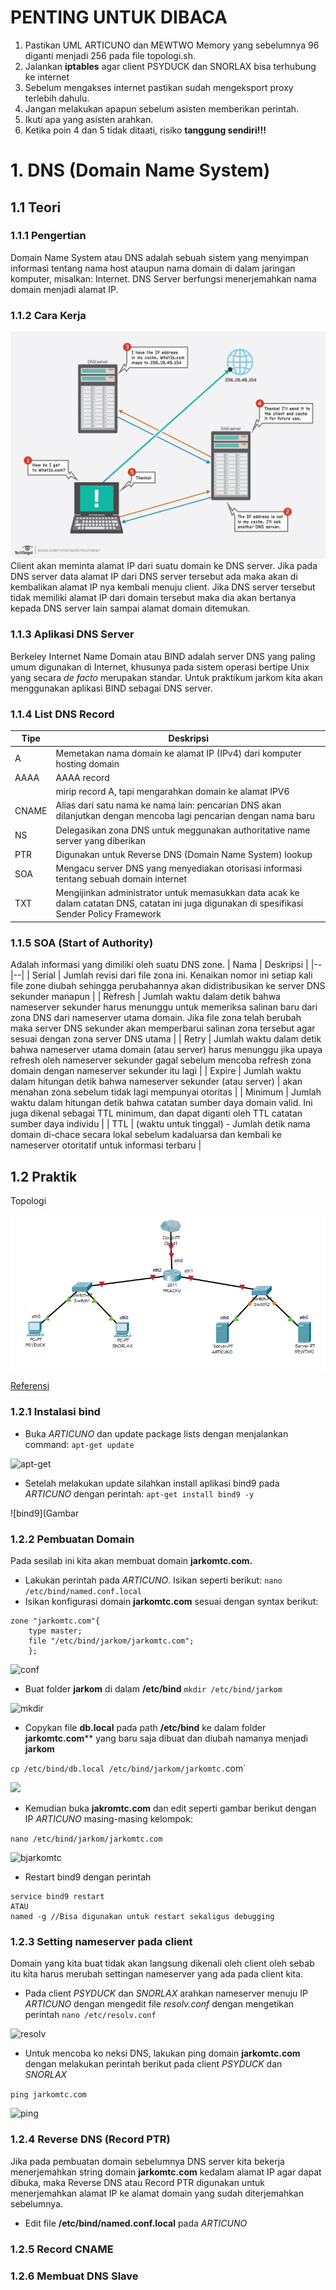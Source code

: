 # PENTING UNTUK DIBACA
1. Pastikan UML ARTICUNO dan MEWTWO Memory yang sebelumnya 96 diganti menjadi 256 pada file topologi.sh.
2. Jalankan **iptables** agar client PSYDUCK dan SNORLAX bisa terhubung ke internet
3. Sebelum mengakses internet pastikan sudah mengeksport proxy terlebih dahulu.
4. Jangan melakukan apapun sebelum asisten memberikan perintah.
5. Ikuti apa yang asisten arahkan.
6. Ketika poin 4 dan 5 tidak ditaati, risiko **tanggung sendiri!!!**

# 1. DNS (Domain Name System)
## 1.1 Teori
### 1.1.1 Pengertian
Domain Name System atau DNS adalah sebuah sistem yang menyimpan informasi tentang nama host ataupun nama domain di dalam jaringan komputer, misalkan: Internet. DNS Server berfungsi menerjemahkan nama domain menjadi alamat IP.
### 1.1.2 Cara Kerja
![CaraKerja](Gambar/CaraKerja.jpg)
Client akan meminta alamat IP dari suatu domain ke DNS server. Jika pada DNS server data alamat IP dari DNS server tersebut ada maka akan di kembalikan alamat IP nya kembali menuju client. Jika DNS server tersebut tidak memiliki alamat IP dari domain tersebut maka dia akan bertanya kepada DNS server lain sampai alamat domain ditemukan.
### 1.1.3 Aplikasi DNS Server
Berkeley Internet Name Domain atau BIND adalah server DNS yang paling umum digunakan di Internet, khusunya pada sistem operasi bertipe Unix yang secara *de facto* merupakan standar. Untuk praktikum jarkom kita akan menggunakan aplikasi BIND sebagai DNS server.
### 1.1.4 List DNS Record
|Tipe|Deskripsi  |
|--|--|
| A | Memetakan nama domain ke alamat IP (IPv4) dari komputer hosting domain |
| AAAA | AAAA record  |
|  | mirip record A, tapi mengarahkan domain ke alamat IPV6 |
| CNAME | Alias dari satu nama ke nama lain: pencarian DNS akan dilanjutkan dengan mencoba lagi pencarian dengan nama baru |
| NS | Delegasikan zona DNS untuk meggunakan authoritative name server yang diberikan |
| PTR | Digunakan untuk Reverse DNS (Domain Name System) lookup |
| SOA | Mengacu server DNS yang menyediakan otorisasi informasi tentang sebuah domain internet |
| TXT | Mengijinkan administrator untuk memasukkan data acak ke dalam catatan DNS, catatan ini juga digunakan di spesifikasi Sender Policy Framework |
### 1.1.5 SOA (Start of Authority)
Adalah informasi yang dimiliki oleh suatu DNS zone.
| Nama | Deskripsi |
|--|--|
| Serial | Jumlah revisi dari file zona ini. Kenaikan nomor ini setiap kali file zone diubah sehingga perubahannya akan didistribusikan ke server DNS sekunder manapun |
| Refresh | Jumlah waktu dalam detik bahwa nameserver sekunder harus menunggu untuk memeriksa salinan baru dari zona DNS dari nameserver utama domain. Jika file zona telah berubah maka server DNS sekunder akan memperbarui salinan zona tersebut agar sesuai dengan zona server DNS utama |
| Retry | Jumlah waktu dalam detik bahwa nameserver utama domain (atau server) harus menunggu jika upaya refresh oleh nameserver sekunder gagal sebelum mencoba refresh zona domain dengan nameserver sekunder itu lagi |
| Expire | Jumlah waktu dalam hitungan detik bahwa nameserver sekunder (atau server) |  akan menahan zona sebelum tidak lagi mempunyai otoritas |
| Minimum | Jumlah waktu dalam hitungan detik bahwa catatan sumber daya domain valid. Ini juga dikenal sebagai TTL minimum, dan dapat diganti oleh TTL catatan sumber daya individu |
| TTL | (waktu untuk tinggal) - Jumlah detik nama domain di-chace secara lokal sebelum kadaluarsa dan kembali ke nameserver otoritatif untuk informasi terbaru |
## 1.2 Praktik
Topologi


![topologi](Gambar/Topologi.png)


[Referensi](https://github.com/afrchmdi/Jarkom-Modul-Pengenalan-UML)
### 1.2.1 Instalasi bind

 - Buka *ARTICUNO* dan update package lists dengan menjalankan command: 
 `apt-get update`

![apt-get](Gambar/get-update)

 - Setelah melakukan update silahkan install aplikasi bind9 pada *ARTICUNO* dengan perintah:
 `apt-get install bind9 -y`
 
![bind9](Gambar

### 1.2.2 Pembuatan Domain
Pada sesilab ini kita akan membuat domain **jarkomtc.com.**

 - Lakukan perintah pada *ARTICUNO*. Isikan seperti berikut:
`nano /etc/bind/named.conf.local`
 - Isikan konfigurasi domain **jarkomtc.com** sesuai dengan syntax berikut:
```
zone "jarkomtc.com"{
	type master;
	file "/etc/bind/jarkom/jarkomtc.com";
	};
```
![conf](Gambar/conf)

 - Buat folder **jarkom** di dalam **/etc/bind**
`mkdir /etc/bind/jarkom`

![mkdir](Gambar/mkdir)

 - Copykan file **db.local** pada path **/etc/bind** ke dalam folder **jarkomtc.com**** yang baru saja dibuat dan diubah namanya menjadi **jarkom**

`cp /etc/bind/db.local /etc/bind/jarkom/jarkomtc.`com`

![](Gambar/cp)

 - Kemudian buka **jakromtc.com** dan edit seperti gambar berikut dengan IP *ARTICUNO* masing-masing kelompok:

`nano /etc/bind/jarkom/jarkomtc.com`

![bjarkomtc](Gambar/jarkomtc)

 - Restart bind9 dengan perintah
```
service bind9 restart
ATAU
named -g //Bisa digunakan untuk restart sekaligus debugging
```
### 1.2.3 Setting nameserver pada client
Domain yang kita buat tidak akan langsung dikenali oleh client oleh sebab itu kita harus merubah settingan nameserver yang ada pada client kita.
 - Pada client *PSYDUCK* dan *SNORLAX* arahkan nameserver menuju IP *ARTICUNO* dengan mengedit file *resolv.conf* dengan mengetikan perintah
`nano /etc/resolv.conf`

![resolv](Gambar/resolv)

 - Untuk mencoba ko
neksi DNS, lakukan ping domain **jarkomtc.com** dengan melakukan perintah berikut pada client *PSYDUCK* dan *SNORLAX*

`ping jarkomtc.com`

![ping](Gambar/ping)

### 1.2.4 Reverse DNS (Record PTR)

Jika pada pembuatan domain sebelumnya DNS server kita bekerja menerjemahkan string domain **jarkomtc.com** kedalam alamat IP agar dapat dibuka, maka Reverse DNS atau Record PTR digunakan untuk menerjemahkan alamat IP ke alamat domain yang sudah diterjemahkan sebelumnya.

- Edit file **/etc/bind/named.conf.local** pada *ARTICUNO*

### 1.2.5 Record CNAME

### 1.2.6 Membuat DNS Slave

<!--stackedit_data:
eyJoaXN0b3J5IjpbMzIzODUzNTk1LDExNTA1MDE2OTksLTc4Mj
kwNTIwMSwyMTM0MTM5NDEzLDQ3MjkzNDQwMywxNjQwMzcwOTI5
LC0yMDQxODIwNjU2LC02MjU4Mjg1MzYsMTY1Njg4NDY4OSwxMT
MzNTQwOTMwLDM1MTUyMjI0NCwtMTA0NjgzNjU0Niw0MjAyNzQ4
ODcsLTY2OTE3NzM4NywxNTkxOTExNjY1XX0=
-->